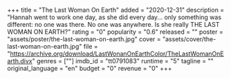 +++
title = "The Last Woman On Earth"
added = "2020-12-31"
description = "Hannah went to work one day, as she did every day... only something was different: no one was there. No one was anywhere. Is she really THE LAST WOMAN ON EARTH?"
rating = "0"
popularity = "0.6"
released = ""
poster = "assets/poster/the-last-woman-on-earth.jpg"
cover = "assets/cover/the-last-woman-on-earth.jpg"
file = "https://archive.org/download/LastWonanOnEarthColor/TheLastWomanOnEarth.divx"
genres = [""]
imdb_id = "tt0791083"
runtime = "5"
tagline = ""
original_language = "en"
budget = "0"
revenue = "0"
+++